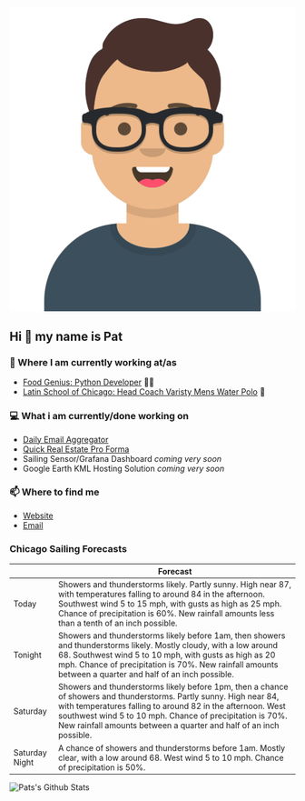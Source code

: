 [![Social banner for p-j-falconer](https://raw.githubusercontent.com/P-J-FALCONER/P-J-FALCONER/master/assets/avataaars.svg)](https://patfalconer.com/)
## Hi :wave: my name is Pat

### 💼 Where I am currently working at/as
- [Food Genius: Python Developer](https://getfoodgenius.com/) 🍔🐍
- [Latin School of Chicago: Head Coach Varisty Mens Water Polo](https://www.latinschool.org/) 🤽


### 💻 What i am currently/done working on
 - [Daily Email Aggregator](https://github.com/P-J-FALCONER/dott_daily_mail)
 - [Quick Real Estate Pro Forma](https://github.com/P-J-FALCONER/henry)
 - Sailing Sensor/Grafana Dashboard *coming very soon*
 - Google Earth KML Hosting Solution *coming very soon*

### 📫 Where to find me
 - [Website](https://patfalconer.com/)
 - [Email](mailto:patrick.j.falconer@gmail.com)


### Chicago Sailing Forecasts
|   | Forecast  |
|---|---|
| Today | Showers and thunderstorms likely. Partly sunny. High near 87, with temperatures falling to around 84 in the afternoon. Southwest wind 5 to 15 mph, with gusts as high as 25 mph. Chance of precipitation is 60%. New rainfall amounts less than a tenth of an inch possible. |
| Tonight | Showers and thunderstorms likely before 1am, then showers and thunderstorms likely. Mostly cloudy, with a low around 68. Southwest wind 5 to 10 mph, with gusts as high as 20 mph. Chance of precipitation is 70%. New rainfall amounts between a quarter and half of an inch possible. |
| Saturday | Showers and thunderstorms likely before 1pm, then a chance of showers and thunderstorms. Partly sunny. High near 84, with temperatures falling to around 82 in the afternoon. West southwest wind 5 to 10 mph. Chance of precipitation is 70%. New rainfall amounts between a quarter and half of an inch possible. |
| Saturday Night | A chance of showers and thunderstorms before 1am. Mostly clear, with a low around 68. West wind 5 to 10 mph. Chance of precipitation is 50%. |

![Pats's Github Stats](https://github-readme-stats.vercel.app/api?username=p-j-falconer&show_icons=true&theme=radical)
